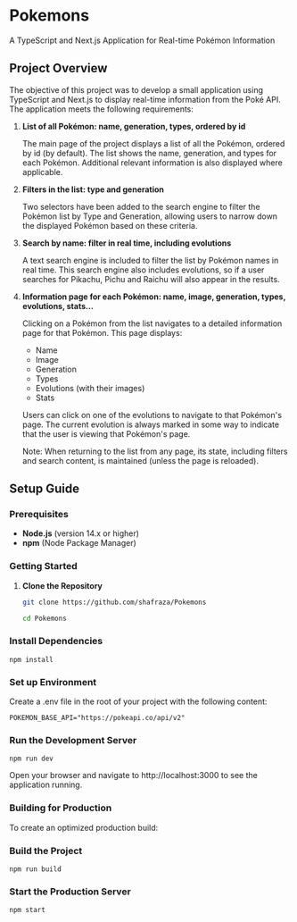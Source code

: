 # Pokemons

A TypeScript and Next.js Application for Real-time Pokémon Information

## Project Overview

The objective of this project was to develop a small application using TypeScript and Next.js to display real-time information from the Poké API. The application meets the following requirements:

1. **List of all Pokémon: name, generation, types, ordered by id**

   The main page of the project displays a list of all the Pokémon, ordered by id (by default). The list shows the name, generation, and types for each Pokémon. Additional relevant information is also displayed where applicable.

2. **Filters in the list: type and generation**

   Two selectors have been added to the search engine to filter the Pokémon list by Type and Generation, allowing users to narrow down the displayed Pokémon based on these criteria.

3. **Search by name: filter in real time, including evolutions**

   A text search engine is included to filter the list by Pokémon names in real time. This search engine also includes evolutions, so if a user searches for Pikachu, Pichu and Raichu will also appear in the results.

4. **Information page for each Pokémon: name, image, generation, types, evolutions, stats...**

   Clicking on a Pokémon from the list navigates to a detailed information page for that Pokémon. This page displays:
   - Name
   - Image
   - Generation
   - Types
   - Evolutions (with their images)
   - Stats

   Users can click on one of the evolutions to navigate to that Pokémon's page. The current evolution is always marked in some way to indicate that the user is viewing that Pokémon's page.

   Note: When returning to the list from any page, its state, including filters and search content, is maintained (unless the page is reloaded).

## Setup Guide

### Prerequisites

- **Node.js** (version 14.x or higher)
- **npm** (Node Package Manager)

### Getting Started

1. **Clone the Repository**

   ```bash
   git clone https://github.com/shafraza/Pokemons

   cd Pokemons

### Install Dependencies

    npm install

### Set up Environment 

Create a .env file in the root of your project with the following content:

    POKEMON_BASE_API="https://pokeapi.co/api/v2"

### Run the Development Server

    npm run dev

Open your browser and navigate to http://localhost:3000 to see the application running.

### Building for Production

To create an optimized production build:

### Build the Project

    npm run build

### Start the Production Server

    npm start
